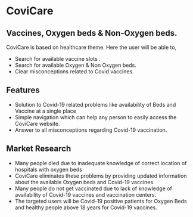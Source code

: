 # CoviCare
## Vaccines, Oxygen beds & Non-Oxygen beds.
CoviCare is based on healthcare theme.
Here the user will be able to, 

- Search for available vaccine slots .
- Search for available Oxygen & Non Oxygen beds.
- Clear misconceptions related to Covid vaccines.

## Features

- Solution to Covid-19 related problems like availability of Beds and Vaccine at a single place
- Simple navigation which can help any person to easily access the CoviCare website.
- Answer to all misconceptions regarding Covid-19 vaccination.

## Market Research
- Many people died due to inadequate knowledge of correct location of hospitals with oxygen beds
- CoviCare eliminates these problems by providing updated information about the available Oxygen beds and Covid-19 vaccines.
- Many people do not get vaccinated due to lack of knowledge of availability of Covid-19 vaccines and vaccination centers.
- The targeted users will be Covid-19 positive patients for Oxygen Beds and healthy people above 18 years for Covid-19 vaccines.
